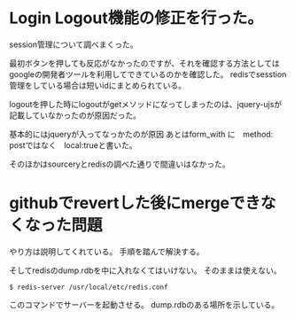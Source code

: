 # Login Logout機能の修正を行った。

session管理について調べまくった。

最初ボタンを押しても反応がなかったのですが、それを確認する方法としては
googleの開発者ツールを利用してできているのかを確認した。
redisでsesstion管理をしている場合は短いidにまとめられている。

logoutを押した時にlogoutがgetメソッドになってしまったのは、jquery-ujsが記載していなかったのが原因だった。

基本的にはjqueryが入ってなっかたのが原因
あとはform_with に　method: postではなく　local:trueと書いた。

そのほかはsourceryとredisの調べた通りで間違いはなかった。


# githubでrevertした後にmergeできなくなった問題

やり方は説明してくれている。
手順を踏んで解決する。

そしてredisのdump.rdbを中に入れなくてはいけない。
そのままは使えない。

```
$ redis-server /usr/local/etc/redis.conf
```
このコマンドでサーバーを起動させる。
dump.rdbのある場所を示している。
